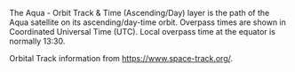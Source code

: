 The Aqua - Orbit Track & Time (Ascending/Day) layer is the path of the Aqua satellite on its ascending/day-time orbit. Overpass times are shown in Coordinated Universal Time (UTC). Local overpass time at the equator is normally 13:30.

Orbital Track information from <https://www.space-track.org/>.
